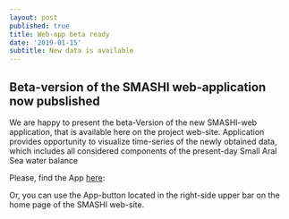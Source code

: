 ```yaml
---
layout: post
published: true
title: Web-app beta ready
date: '2019-01-15'
subtitle: New data is available
---
```

## Beta-version of the SMASHI web-application now pubslished

We are happy to present the beta-Version of the new SMASHI-web application, that is available here on the project web-site. 
Application provides opportunity to visualize time-series of the newly obtained data, which includes all considered components of the present-day Small Aral Sea water balance

Please, find the App [here](https://smashiproject.github.io/WB/): 

Or, you can use the App-button located in the right-side upper bar on the home page of the SMASHI web-site.

